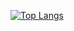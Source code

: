 [![Top Langs](https://github-readme-stats.vercel.app/api/top-langs/?username=lukovskiy541&layout=compact&hide=javascript,cmake,swift,kotlin&langs_count=8)](https://github.com/anuraghazra/github-readme-stats)
